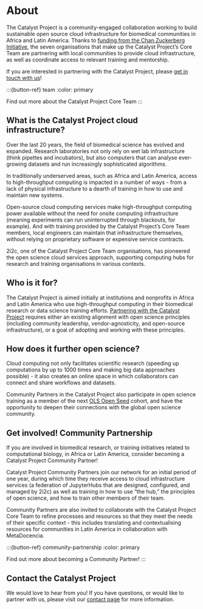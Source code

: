 # About

The Catalyst Project is a community-engaged collaboration working to build sustainable open source cloud infrastructure for biomedical communities in Africa and Latin America. Thanks to [funding from the Chan Zuckerberg Initiative](https://zenodo.org/records/8431456), the seven organisations that make up the Catalyst Project’s Core Team are partnering with local communities to provide cloud infrastructure, as well as coordinate access to relevant training and mentorship. 

If you are interested in partnering with the Catalyst Project, please [get in touch with us](contact.md)!

:::{button-ref} team
:color: primary

Find out more about the Catalyst Project Core Team
:::

## What is the Catalyst Project cloud infrastructure? 

Over the last 20 years, the field of biomedical science has evolved and expanded. Research laboratories not only rely on wet lab infrastructure (think pipettes and incubators), but also computers that can analyse ever-growing datasets and run increasingly sophisticated algorithms. 

In traditionally underserved areas, such as Africa and Latin America, access to high-throughput computing is impacted in a number of ways - from a lack of physical infrastructure to a dearth of training in how to use and maintain new systems. 

Open-source cloud computing services make high-throughput computing power available without the need for onsite computing infrastructure (meaning experiments can run uninterrupted through blackouts, for example). And with training provided by the Catalyst Project’s Core Team members, local engineers can maintain that infrastructure themselves, without relying on proprietary software or expensive service contracts. 

2i2c, one of the Catalyst Project Core Team organisations, has pioneered the open science cloud services approach, supporting computing hubs for research and training organisations in various contexts.

## Who is it for? 

The Catalyst Project is aimed initially at institutions and nonprofits in Africa and Latin America who use high-throughput computing in their biomedical research or data science training efforts. [Partnering with the Catalyst Project](community-partnership.md) requires either an existing alignment with open science principles (including community leadership, vendor-agnosticity, and open-source infrastructure), or a goal of adopting and working with these principles. 

## How does it further open science?

Cloud computing not only facilitates scientific research (speeding up computations by up to 1000 times and making big data approaches possible) - it also creates an online space in which collaborators can connect and share workflows and datasets.  

Community Partners in the Catalyst Project also participate in open science training as a member of the next [OLS Open Seed](https://openlifesci.org/openseeds/) cohort, and have the opportunity to deepen their connections with the global open science community. 

## Get involved! Community Partnership

If you are involved in biomedical research, or training initiatives related to computational biology, in Africa or Latin America, consider becoming a Catalyst Project Community Partner!

Catalyst Project Community Partners join our network for an initial period of one year, during which time they receive access to cloud infrastructure services (a federation of JupyterHubs that are designed, configured, and managed by 2i2c) as well as training in how to use “the hub,” the principles of open science, and how to train other members of their team.

Community Partners are also invited to collaborate with the Catalyst Project Core Team to refine processes and resources so that they meet the needs of their specific context - this includes translating and contextualising resources for communities in Latin America in collaboration with MetaDocencia.  

:::{button-ref} community-partnership
:color: primary

Find out more about becoming a Community Partner!
:::

## Contact the Catalyst Project

We would love to hear from you! If you have questions, or would like to partner with us, please visit our [contact page](contact.md) for more information. 